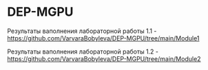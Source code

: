 # DEP-MGPU

Результаты ваполнения лабораторной работы 1.1 - https://github.com/VarvaraBobyleva/DEP-MGPU/tree/main/Module1

Результаты ваполнения лабораторной работы 1.2 - https://github.com/VarvaraBobyleva/DEP-MGPU/tree/main/Module2
